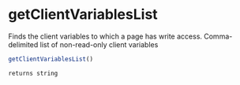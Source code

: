 # getClientVariablesList

 Finds the client variables to which a page has write access.
 Comma-delimited list of non-read-only client variables

```javascript
getClientVariablesList()
```

```javascript
returns string
```

